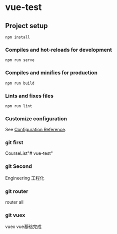 # vue-test

## Project setup
```
npm install
```

### Compiles and hot-reloads for development
```
npm run serve
```

### Compiles and minifies for production
```
npm run build
```

### Lints and fixes files
```
npm run lint
```

### Customize configuration
See [Configuration Reference](https://cli.vuejs.org/config/).

### git first
CourseList"# vue-test" 

### git Second
Engineering 工程化

### git router
router all

### git vuex
vuex
vue基础完成